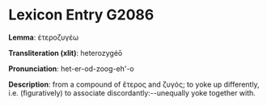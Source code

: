 # Lexicon Entry G2086

**Lemma**: ἑτεροζυγέω

**Transliteration (xlit)**: heterozygéō

**Pronunciation**: het-er-od-zoog-eh'-o

**Description**:
from a compound of ἕτερος and ζυγός; to yoke up differently, i.e. (figuratively) to associate discordantly:--unequally yoke together with.
